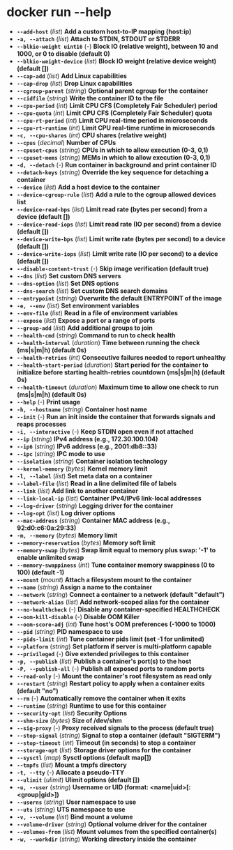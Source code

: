 # docker run --help  
  
* **`--add-host`** 	 (_list_) 	**Add a custom host-to-IP mapping (host:ip)**  
* **`-a, --attach`** 	 (_list_) 	**Attach to STDIN, STDOUT or STDERR**  
* **`--blkio-weight uint16`** 	 (_-_) 	**Block IO (relative weight), between 10 and 1000, or 0 to disable (default 0)**  
* **`--blkio-weight-device`** 	 (_list_) 	**Block IO weight (relative device weight) (default [])**  
* **`--cap-add`** 	 (_list_) 	**Add Linux capabilities**  
* **`--cap-drop`** 	 (_list_) 	**Drop Linux capabilities**  
* **`--cgroup-parent`** 	 (_string_) 	**Optional parent cgroup for the container**  
* **`--cidfile`** 	 (_string_) 	**Write the container ID to the file**  
* **`--cpu-period`** 	 (_int_) 	**Limit CPU CFS (Completely Fair Scheduler) period**  
* **`--cpu-quota`** 	 (_int_) 	**Limit CPU CFS (Completely Fair Scheduler) quota**  
* **`--cpu-rt-period`** 	 (_int_) 	**Limit CPU real-time period in microseconds**  
* **`--cpu-rt-runtime`** 	 (_int_) 	**Limit CPU real-time runtime in microseconds**  
* **`-c, --cpu-shares`** 	 (_int_) 	**CPU shares (relative weight)**  
* **`--cpus`** 	 (_decimal_) 	**Number of CPUs**  
* **`--cpuset-cpus`** 	 (_string_) 	**CPUs in which to allow execution (0-3, 0,1)**  
* **`--cpuset-mems`** 	 (_string_) 	**MEMs in which to allow execution (0-3, 0,1)**  
* **`-d, --detach`** 	 (_-_) 	**Run container in background and print container ID**  
* **`--detach-keys`** 	 (_string_) 	**Override the key sequence for detaching a container**  
* **`--device`** 	 (_list_) 	**Add a host device to the container**  
* **`--device-cgroup-rule`** 	 (_list_) 	**Add a rule to the cgroup allowed devices list**  
* **`--device-read-bps`** 	 (_list_) 	**Limit read rate (bytes per second) from a device (default [])**  
* **`--device-read-iops`** 	 (_list_) 	**Limit read rate (IO per second) from a device (default [])**  
* **`--device-write-bps`** 	 (_list_) 	**Limit write rate (bytes per second) to a device (default [])**  
* **`--device-write-iops`** 	 (_list_) 	**Limit write rate (IO per second) to a device (default [])**  
* **`--disable-content-trust`** 	 (_-_) 	**Skip image verification (default true)**  
* **`--dns`** 	 (_list_) 	**Set custom DNS servers**  
* **`--dns-option`** 	 (_list_) 	**Set DNS options**  
* **`--dns-search`** 	 (_list_) 	**Set custom DNS search domains**  
* **`--entrypoint`** 	 (_string_) 	**Overwrite the default ENTRYPOINT of the image**  
* **`-e, --env`** 	 (_list_) 	**Set environment variables**  
* **`--env-file`** 	 (_list_) 	**Read in a file of environment variables**  
* **`--expose`** 	 (_list_) 	**Expose a port or a range of ports**  
* **`--group-add`** 	 (_list_) 	**Add additional groups to join**  
* **`--health-cmd`** 	 (_string_) 	**Command to run to check health**  
* **`--health-interval`** 	 (_duration_) 	**Time between running the check (ms|s|m|h) (default 0s)**  
* **`--health-retries`** 	 (_int_) 	**Consecutive failures needed to report unhealthy**  
* **`--health-start-period`** 	 (_duration_) 	**Start period for the container to initialize before starting health-retries countdown (ms|s|m|h) (default 0s)**  
* **`--health-timeout`** 	 (_duration_) 	**Maximum time to allow one check to run (ms|s|m|h) (default 0s)**  
* **`--help`** 	 (_-_) 	**Print usage**  
* **`-h, --hostname`** 	 (_string_) 	**Container host name**  
* **`--init`** 	 (_-_) 	**Run an init inside the container that forwards signals and reaps processes**  
* **`-i, --interactive`** 	 (_-_) 	**Keep STDIN open even if not attached**  
* **`--ip`** 	 (_string_) 	**IPv4 address (e.g., 172.30.100.104)**  
* **`--ip6`** 	 (_string_) 	**IPv6 address (e.g., 2001:db8::33)**  
* **`--ipc`** 	 (_string_) 	**IPC mode to use**  
* **`--isolation`** 	 (_string_) 	**Container isolation technology**  
* **`--kernel-memory`** 	 (_bytes_) 	**Kernel memory limit**  
* **`-l, --label`** 	 (_list_) 	**Set meta data on a container**  
* **`--label-file`** 	 (_list_) 	**Read in a line delimited file of labels**  
* **`--link`** 	 (_list_) 	**Add link to another container**  
* **`--link-local-ip`** 	 (_list_) 	**Container IPv4/IPv6 link-local addresses**  
* **`--log-driver`** 	 (_string_) 	**Logging driver for the container**  
* **`--log-opt`** 	 (_list_) 	**Log driver options**  
* **`--mac-address`** 	 (_string_) 	**Container MAC address (e.g., 92:d0:c6:0a:29:33)**  
* **`-m, --memory`** 	 (_bytes_) 	**Memory limit**  
* **`--memory-reservation`** 	 (_bytes_) 	**Memory soft limit**  
* **`--memory-swap`** 	 (_bytes_) 	**Swap limit equal to memory plus swap: '-1' to enable unlimited swap**  
* **`--memory-swappiness`** 	 (_int_) 	**Tune container memory swappiness (0 to 100) (default -1)**  
* **`--mount`** 	 (_mount_) 	**Attach a filesystem mount to the container**  
* **`--name`** 	 (_string_) 	**Assign a name to the container**  
* **`--network`** 	 (_string_) 	**Connect a container to a network (default "default")**  
* **`--network-alias`** 	 (_list_) 	**Add network-scoped alias for the container**  
* **`--no-healthcheck`** 	 (_-_) 	**Disable any container-specified HEALTHCHECK**  
* **`--oom-kill-disable`** 	 (_-_) 	**Disable OOM Killer**  
* **`--oom-score-adj`** 	 (_int_) 	**Tune host's OOM preferences (-1000 to 1000)**  
* **`--pid`** 	 (_string_) 	**PID namespace to use**  
* **`--pids-limit`** 	 (_int_) 	**Tune container pids limit (set -1 for unlimited)**  
* **`--platform`** 	 (_string_) 	**Set platform if server is multi-platform capable**  
* **`--privileged`** 	 (_-_) 	**Give extended privileges to this container**  
* **`-p, --publish`** 	 (_list_) 	**Publish a container's port(s) to the host**  
* **`-P, --publish-all`** 	 (_-_) 	**Publish all exposed ports to random ports**  
* **`--read-only`** 	 (_-_) 	**Mount the container's root filesystem as read only**  
* **`--restart`** 	 (_string_) 	**Restart policy to apply when a container exits (default "no")**  
* **`--rm`** 	 (_-_) 	**Automatically remove the container when it exits**  
* **`--runtime`** 	 (_string_) 	**Runtime to use for this container**  
* **`--security-opt`** 	 (_list_) 	**Security Options**  
* **`--shm-size`** 	 (_bytes_) 	**Size of /dev/shm**  
* **`--sig-proxy`** 	 (_-_) 	**Proxy received signals to the process (default true)**  
* **`--stop-signal`** 	 (_string_) 	**Signal to stop a container (default "SIGTERM")**  
* **`--stop-timeout`** 	 (_int_) 	**Timeout (in seconds) to stop a container**  
* **`--storage-opt`** 	 (_list_) 	**Storage driver options for the container**  
* **`--sysctl`** 	 (_map_) 	**Sysctl options (default map[])**  
* **`--tmpfs`** 	 (_list_) 	**Mount a tmpfs directory**  
* **`-t, --tty`** 	 (_-_) 	**Allocate a pseudo-TTY**  
* **`--ulimit`** 	 (_ulimit_) 	**Ulimit options (default [])**  
* **`-u, --user`** 	 (_string_) 	**Username or UID (format: <name|uid>[:<group|gid>])**  
* **`--userns`** 	 (_string_) 	**User namespace to use**  
* **`--uts`** 	 (_string_) 	**UTS namespace to use**  
* **`-v, --volume`** 	 (_list_) 	**Bind mount a volume**  
* **`--volume-driver`** 	 (_string_) 	**Optional volume driver for the container**  
* **`--volumes-from`** 	 (_list_) 	**Mount volumes from the specified container(s)**  
* **`-w, --workdir`** 	 (_string_) 	**Working directory inside the container**